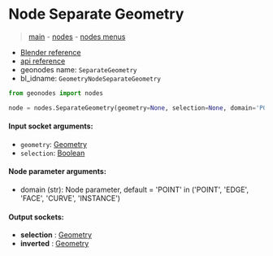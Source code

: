 # Node Separate Geometry

> [main](../structure.md) - [nodes](nodes.md) - [nodes menus](nodes_menus.md)

- [Blender reference](https://docs.blender.org/manual/en/latest/modeling/geometry_nodes/geometry/separate_geometry.html)
- [api reference](https://docs.blender.org/api/current/bpy.types.GeometryNodeSeparateGeometry.html)
- geonodes name: `SeparateGeometry`
- bl_idname: `GeometryNodeSeparateGeometry`

```python
from geonodes import nodes

node = nodes.SeparateGeometry(geometry=None, selection=None, domain='POINT')
```

#### Input socket arguments:

- `geometry`: [Geometry](Geometry.md)
- `selection`: [Boolean](Boolean.md)

#### Node parameter arguments:

- domain (str): Node parameter, default = 'POINT' in ('POINT', 'EDGE', 'FACE', 'CURVE', 'INSTANCE')

#### Output sockets:

- **selection** : [Geometry](Geometry.md)
- **inverted** : [Geometry](Geometry.md)

